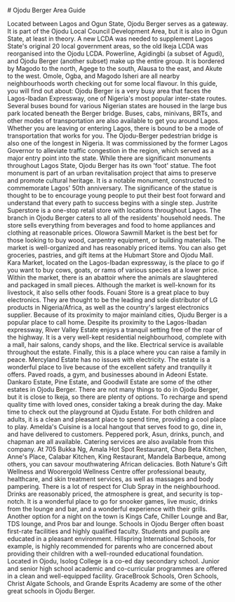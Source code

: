 \# Ojodu Berger Area Guide

Located between Lagos and Ogun State, Ojodu Berger serves as a gateway. It is part of the Ojodu Local Council Development Area, but it is also in Ogun State, at least in theory. A new LCDA was needed to supplement Lagos State's original 20 local government areas, so the old Ikeja LCDA was reorganised into the Ojodu LCDA. Powerline, Agidingbi (a subset of Agudi), and Ojodu Berger (another subset) make up the entire group. It is bordered by Magodo to the north, Agege to the south, Alausa to the east, and Akute to the west. Omole, Ogba, and Magodo Isheri are all nearby neighbourhoods worth checking out for some local flavour. In this guide, you will find out about: Ojodu Berger is a very busy area that faces the Lagos\-Ibadan Expressway, one of Nigeria's most popular inter\-state routes. Several buses bound for various Nigerian states are housed in the large bus park located beneath the Berger bridge. Buses, cabs, minivans, BRTs, and other modes of transportation are also available to get you around Lagos. Whether you are leaving or entering Lagos, there is bound to be a mode of transportation that works for you. The Ojodu\-Berger pedestrian bridge is also one of the longest in Nigeria. It was commissioned by the former Lagos Governor to alleviate traffic congestion in the region, which served as a major entry point into the state. While there are significant monuments throughout Lagos State, Ojodu Berger has its own 'foot' statue. The foot monument is part of an urban revitalisation project that aims to preserve and promote cultural heritage. It is a notable monument, constructed to commemorate Lagos' 50th anniversary. The significance of the statue is thought to be to encourage young people to put their best foot forward and understand that every path to success begins with a single step. Justrite Superstore is a one\-stop retail store with locations throughout Lagos. The branch in Ojodu Berger caters to all of the residents' household needs. The store sells everything from beverages and food to home appliances and clothing at reasonable prices. Olowora Sawmill Market is the best bet for those looking to buy wood, carpentry equipment, or building materials. The market is well\-organized and has reasonably priced items. You can also get groceries, pastries, and gift items at the Hubmart Store and Ojodu Mall. Kara Market, located on the Lagos\-Ibadan expressway, is the place to go if you want to buy cows, goats, or rams of various species at a lower price. Within the market, there is an abattoir where the animals are slaughtered and packaged in small pieces. Although the market is well\-known for its livestock, it also sells other foods. Fouani Store is a great place to buy electronics. They are thought to be the leading and sole distributor of LG products in Nigeria/Africa, as well as the country's largest electronics supplier. Because of its proximity to major mainland cities, Ojudu Berger is a popular place to call home. Despite its proximity to the Lagos\-Ibadan expressway, River Valley Estate enjoys a tranquil setting free of the roar of the highway. It is a very well\-kept residential neighbourhood, complete with a mall, hair salons, candy shops, and the like. Electrical service is available throughout the estate. Finally, this is a place where you can raise a family in peace. Mercyland Estate has no issues with electricity. The estate is a wonderful place to live because of the excellent safety and tranquilly it offers. Paved roads, a gym, and businesses abound in Adeoni Estate. Dankaro Estate, Pine Estate, and Goodwill Estate are some of the other estates in Ojodu Berger. There are not many things to do in Ojodu Berger, but it is close to Ikeja, so there are plenty of options. To recharge and spend quality time with loved ones, consider taking a break during the day. Make time to check out the playground at Ojudu Estate. For both children and adults, it is a clean and pleasant place to spend time, providing a cool place to play. Amelda's Cuisine is a local hangout that serves food to go, dine in, and have delivered to customers. Peppered pork, Asun, drinks, punch, and chapman are all available. Catering services are also available from this company. At 705 Bukka Ng, Amala Hot Spot Restaurant, Chop Beta Kitchen, Anne's Place, Calabar Kitchen, King Restaurant, Mandela Barbeque, among others, you can savour mouthwatering African delicacies. Both Nature's Gift Wellness and Woorergold Wellness Centre offer professional beauty, healthcare, and skin treatment services, as well as massages and body pampering. There is a lot of respect for Club Spray in the neighbourhood. Drinks are reasonably priced, the atmosphere is great, and security is top\-notch. It is a wonderful place to go for snooker games, live music, drinks from the lounge and bar, and a wonderful experience with their grills. Another option for a night on the town is Kings Cafe, Chiller Lounge and Bar, TDS lounge, and Pros bar and lounge. Schools in Ojodu Berger often boast first\-rate facilities and highly qualified faculty. Students and pupils are educated in a pleasant environment. Hillspring International Schools, for example, is highly recommended for parents who are concerned about providing their children with a well\-rounded educational foundation. Located in Ojodu, Isolog College is a co\-ed day secondary school. Junior and senior high school academic and co\-curricular programmes are offered in a clean and well\-equipped facility. GraceBrook Schools, Oren Schools, Christ Algate Schools, and Grande Esprits Academy are some of the other great schools in Ojodu Berger.